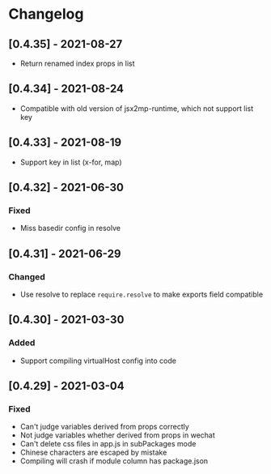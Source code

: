 # Changelog

## [0.4.35] - 2021-08-27

- Return renamed index props in list

## [0.4.34] - 2021-08-24

- Compatible with old version of jsx2mp-runtime, which not support list key

## [0.4.33] - 2021-08-19

- Support key in list (x-for, map)

## [0.4.32] - 2021-06-30

### Fixed

- Miss basedir config in resolve

## [0.4.31] - 2021-06-29

### Changed

- Use resolve to replace `require.resolve` to make exports field compatible

## [0.4.30] - 2021-03-30

### Added

- Support compiling virtualHost config into code

## [0.4.29] - 2021-03-04

### Fixed

- Can't judge variables derived from props correctly
- Not judge variables whether derived from props in wechat
- Can't delete css files in app.js in subPackages mode
- Chinese characters are escaped by mistake
- Compiling will crash if module column has package.json
